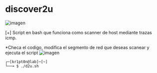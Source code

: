 # discover2u
![imagen](https://media.geeksforgeeks.org/wp-content/uploads/Screenshot-from-2018-05-30-14-29-08.png)

[+] Script en bash que funciona como scanner de host mediante trazas icmp.

*Checa el codigo, modifica el segmento de red que deseas scanear y ejecuta el script
![imagen](https://drive.google.com/file/d/1GJku493qAl5uT3YTfyyWC2iqy9mUCHDn/view?usp=sharing)

    ┌─[kr1pt0n@lab]─[~]
    └──╼ $ ./d2u.sh

